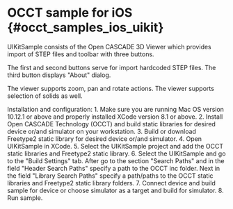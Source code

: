 OCCT sample for iOS {#occt_samples_ios_uikit}
================== 

UIKitSample consists of the Open CASCADE 3D Viewer which provides import of STEP files and toolbar with three buttons.

The first and second buttons serve for import hardcoded STEP files. The third button displays "About" dialog.

The viewer supports zoom, pan and rotate actions. The viewer supports selection of solids as well.

Installation and configuration:
    1. Make sure you are running Mac OS version 10.12.1 or above and properly installed XCode version 8.1 or above.
    2. Install Open CASCADE Technology (OCCT) and build static libraries for desired device or/and simulator on your workstation.
    3. Build or download Freetype2 static library for desired device or/and simulator.
    4. Open UIKitSample in XCode.
    5. Select the UIKitSample project and add the OCCT static libraries and Freetype2 static library.
    6. Select the UIKitSample and go to the "Build Settings" tab. After go to the section "Search Paths" and in the field "Header Search Paths" specify a path to the OCCT inc folder. Next in the field "Library Search Paths" specify a path/paths to the OCCT static libraries and Freetype2 static library folders.
    7. Connect device and build sample for device or choose simulator as a target and build for simulator.
    8. Run sample.
